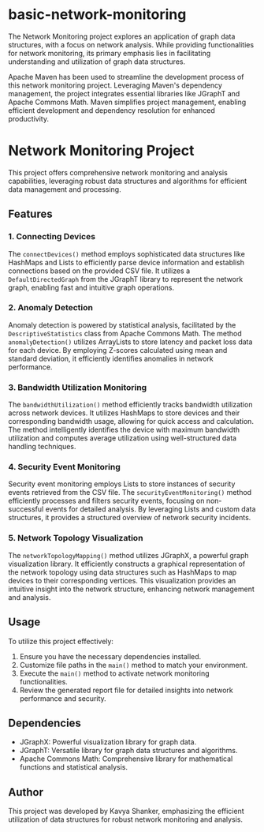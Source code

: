 # basic-network-monitoring

The Network Monitoring project explores an application of graph data structures, with a focus on network analysis. While providing functionalities for network monitoring, its primary emphasis lies in facilitating understanding and utilization of graph data structures.

Apache Maven has been used to streamline the development process of this network monitoring project. Leveraging Maven's dependency management, the project integrates essential libraries like JGraphT and Apache Commons Math. Maven simplifies project management, enabling efficient development and dependency resolution for enhanced productivity.

# Network Monitoring Project

This project offers comprehensive network monitoring and analysis capabilities, leveraging robust data structures and algorithms for efficient data management and processing.

## Features

### 1. Connecting Devices

The `connectDevices()` method employs sophisticated data structures like HashMaps and Lists to efficiently parse device information and establish connections based on the provided CSV file. It utilizes a `DefaultDirectedGraph` from the JGraphT library to represent the network graph, enabling fast and intuitive graph operations.

### 2. Anomaly Detection

Anomaly detection is powered by statistical analysis, facilitated by the `DescriptiveStatistics` class from Apache Commons Math. The method `anomalyDetection()` utilizes ArrayLists to store latency and packet loss data for each device. By employing Z-scores calculated using mean and standard deviation, it efficiently identifies anomalies in network performance.

### 3. Bandwidth Utilization Monitoring

The `bandwidthUtilization()` method efficiently tracks bandwidth utilization across network devices. It utilizes HashMaps to store devices and their corresponding bandwidth usage, allowing for quick access and calculation. The method intelligently identifies the device with maximum bandwidth utilization and computes average utilization using well-structured data handling techniques.

### 4. Security Event Monitoring

Security event monitoring employs Lists to store instances of security events retrieved from the CSV file. The `securityEventMonitoring()` method efficiently processes and filters security events, focusing on non-successful events for detailed analysis. By leveraging Lists and custom data structures, it provides a structured overview of network security incidents.

### 5. Network Topology Visualization

The `networkTopologyMapping()` method utilizes JGraphX, a powerful graph visualization library. It efficiently constructs a graphical representation of the network topology using data structures such as HashMaps to map devices to their corresponding vertices. This visualization provides an intuitive insight into the network structure, enhancing network management and analysis.

## Usage

To utilize this project effectively:

1. Ensure you have the necessary dependencies installed.
2. Customize file paths in the `main()` method to match your environment.
3. Execute the `main()` method to activate network monitoring functionalities.
4. Review the generated report file for detailed insights into network performance and security.

## Dependencies

- JGraphX: Powerful visualization library for graph data.
- JGraphT: Versatile library for graph data structures and algorithms.
- Apache Commons Math: Comprehensive library for mathematical functions and statistical analysis.

## Author

This project was developed by Kavya Shanker, emphasizing the efficient utilization of data structures for robust network monitoring and analysis.
